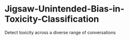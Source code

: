 # Jigsaw-Unintended-Bias-in-Toxicity-Classification
Detect toxicity across a diverse range of conversations
